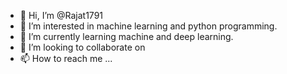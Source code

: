 - 👋 Hi, I’m @Rajat1791
- 👀 I’m interested in machine learning and python programming.
- 🌱 I’m currently learning machine and deep learning.
- 💞️ I’m looking to collaborate on 
- 📫 How to reach me ...

<!---
Rajat1791/Rajat1791 is a ✨ special ✨ repository because its `README.md` (this file) appears on your GitHub profile.
You can click the Preview link to take a look at your changes.
--->
